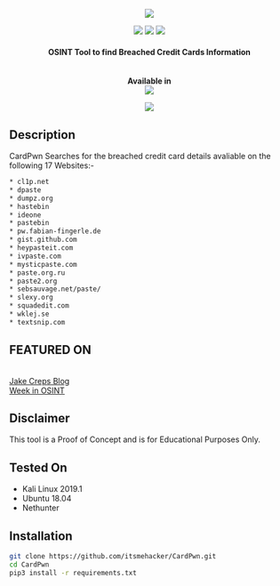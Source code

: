 <!DOCTYPE html>
<html lang="pt-br">
<head>
<p align="center">
  <img src="https://imgur.com/a/2HRq7jz ">
</p>
<p align="center">
  <img src="https://img.shields.io/badge/Python-3-brightgreen.svg?style=plastic">
  <img src="https://img.shields.io/badge/NetHunter-✔-red.svg?style=plastic">
  <img src="https://img.shields.io/badge/OSINT-red.svg?style=plastic">
  <h4 align="center">OSINT Tool to find Breached Credit Cards Information</h4>
</p>
<p align="center">
  <br>
  <b>Available in</b>
  <br>
  <img src="https://i.imgur.com/IPiAUZi.png">
</p>

<p align="center">
  <img src="https://i.imgur.com/5uzbMGS.jpg">
</p>

## Description

CardPwn Searches for the breached credit card details avaliable on the following 17 Websites:-

```bash
* cl1p.net        
* dpaste
* dumpz.org
* hastebin
* ideone
* pastebin
* pw.fabian-fingerle.de
* gist.github.com
* heypasteit.com
* ivpaste.com 
* mysticpaste.com 
* paste.org.ru 
* paste2.org 
* sebsauvage.net/paste/ 
* slexy.org 
* squadedit.com 
* wklej.se 
* textsnip.com
```

## FEATURED ON
<br><a href="https://jakecreps.com/2019/05/08/osint-collection-tools-for-pastebin/">Jake Creps Blog</a></br>
<a href="https://medium.com/week-in-osint/week-in-osint-2019-21-f8c8584106c7">Week in OSINT</a>

## Disclaimer

This tool is a Proof of Concept and is for Educational Purposes Only.

## Tested On

* Kali Linux 2019.1
* Ubuntu 18.04
* Nethunter

## Installation

```bash
git clone https://github.com/itsmehacker/CardPwn.git
cd CardPwn
pip3 install -r requirements.txt
```


